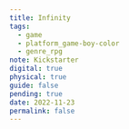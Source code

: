 ```yaml
---
title: Infinity
tags:
  - game
  - platform_game-boy-color
  - genre_rpg
note: Kickstarter
digital: true
physical: true
guide: false
pending: true
date: 2022-11-23
permalink: false
---
```

